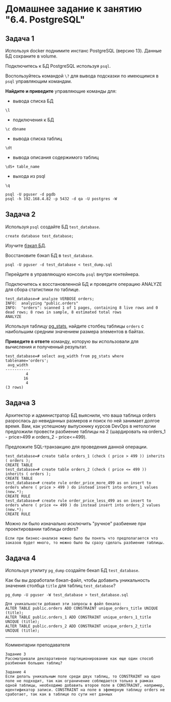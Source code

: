 # Домашнее задание к занятию "6.4. PostgreSQL"

## Задача 1

Используя docker поднимите инстанс PostgreSQL (версию 13). Данные БД сохраните в volume.

Подключитесь к БД PostgreSQL используя `psql`.

Воспользуйтесь командой `\?` для вывода подсказки по имеющимся в `psql` управляющим командам.

**Найдите и приведите** управляющие команды для:
- вывода списка БД
```
\l
```
- подключения к БД
```
\c dbname
```
- вывода списка таблиц
```
\dt
```
- вывода описания содержимого таблиц
```
\dS+ table_name
```
- выхода из psql
```
\q
```
```
psql -U pguser -d pgdb
psql -h 192.168.4.82 -p 5432 -d qa -U postgres -W
```

## Задача 2

Используя `psql` создайте БД `test_database`.
```
create database test_database;
```
Изучите [бэкап БД](https://github.com/netology-code/virt-homeworks/tree/master/06-db-04-postgresql/test_data).

Восстановите бэкап БД в `test_database`.
```
psql -U pguser -d test_database < test_dump.sql
```

Перейдите в управляющую консоль `psql` внутри контейнера.

Подключитесь к восстановленной БД и проведите операцию ANALYZE для сбора статистики по таблице.
```
test_database=# analyze VERBOSE orders;
INFO:  analyzing "public.orders"
INFO:  "orders": scanned 1 of 1 pages, containing 8 live rows and 0 dead rows; 8 rows in sample, 8 estimated total rows
ANALYZE
```

Используя таблицу [pg_stats](https://postgrespro.ru/docs/postgresql/12/view-pg-stats), найдите столбец таблицы `orders`
с наибольшим средним значением размера элементов в байтах.


**Приведите в ответе** команду, которую вы использовали для вычисления и полученный результат.
```
test_database=# select avg_width from pg_stats where tablename='orders';
 avg_width
-----------
         4
        16
         4
(3 rows)
```

## Задача 3

Архитектор и администратор БД выяснили, что ваша таблица orders разрослась до невиданных размеров и
поиск по ней занимает долгое время. Вам, как успешному выпускнику курсов DevOps в нетологии предложили
провести разбиение таблицы на 2 (шардировать на orders_1 - price>499 и orders_2 - price<=499).

Предложите SQL-транзакцию для проведения данной операции.
```
test_database=# create table orders_1 (check ( price > 499 )) inherits ( orders );
CREATE TABLE
test_database=# create table orders_2 (check ( price <= 499 )) inherits ( orders );
CREATE TABLE
test_database=# create rule order_price_more_499 as on insert to orders where ( price > 499 ) do instead insert into orders_1 values (new.*);
CREATE RULE
test_database=# create rule order_price_less_499 as on insert to orders where ( price <= 499 ) do instead insert into orders_2 values (new.*);
CREATE RULE
```

Можно ли было изначально исключить "ручное" разбиение при проектировании таблицы orders?
```
Если при бизнес-анализе можно было бы понять что предполагается что заказов будет много, то можно было бы сразу сделать разбиение таблицы.
```

## Задача 4

Используя утилиту `pg_dump` создайте бекап БД `test_database`.

Как бы вы доработали бэкап-файл, чтобы добавить уникальность значения столбца `title` для таблиц `test_database`?
```
pg_dump -U pguser -W test_database > test_database.sql

Для уникальности добавил эти запросы в файл бекапа:
ALTER TABLE public.orders ADD CONSTRAINT unique_orders_title UNIQUE (title);
ALTER TABLE public.orders_1 ADD CONSTRAINT unique_orders_1_title UNIQUE (title);
ALTER TABLE public.orders_2 ADD CONSTRAINT unique_orders_2_title UNIQUE (title);
```
---
Комментарии преподавателя
```
Задание 3
Рассматривали декларативное партиционирование как еще один способ разбиения больших таблиц?

Задание 4
Если делать уникальным поле среди двух таблиц, то CONSTRAINT на одно поле не подходит, так как ограничение соблюдается только в рамках одной таблицы, необходимо добавить второе поле в CONSTRAINT, например, идентификатор записи. CONSTRAINT на поле в эфемерную таблицу orders не сработает, так как в таблице по сути нет данных
```
